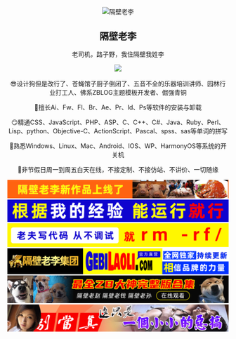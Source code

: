 <p align="center">
 <img width="130px" src="https://avatars.githubusercontent.com/u/82791304" align="center" alt="隔壁老李" />
 <h2 align="center">隔壁老李</h2>
 <p align="center">老司机，路子野，我住隔壁我姓李</p>
</p>
<p align="center">
  <img src="https://github-readme-stats.vercel.app/api?username=wzgbwxl&show_icons=true"/>
</p>
<p align="center">😎设计狗但是改行了、苍蝇馆子厨子倒闭了、五音不全的乐器培训讲师、园林行业打工人、佛系ZBLOG主题模板开发者、倔强青铜</p>  
<p align="center"> 🤔擅长Ai、Fw、Fl、Br、Ae、Pr、Id、Ps等软件的安装与卸载</p>
<p align="center"> 😏精通CSS、JavaScript、PHP、ASP、C、C++、C#、Java、Ruby、Perl、Lisp、python、Objective-C、ActionScript、Pascal、spss、sas等单词的拼写</p>
<p align="center"> 🤗熟悉Windows、Linux、Mac、Android、IOS、WP、HarmonyOS等系统的开关机</p>
<p align="center">🤔非节假日周一到周五白天在线，不接定制、不接仿站、不讲价、一切随缘</p>  
<p align="center">
  <img src="https://github.com/wzgbwxl/wzgbwxl/blob/main/images/1.gif" alt="隔壁老李" style="max-width:100%;display:black"/>
  <img src="https://github.com/wzgbwxl/wzgbwxl/blob/main/images/2.gif" alt="隔壁老李" style="max-width:100%;display:black"/>
  <img src="https://github.com/wzgbwxl/wzgbwxl/blob/main/images/3.gif" alt="隔壁老李" style="max-width:100%;display:black"/>
  <img src="https://github.com/wzgbwxl/wzgbwxl/blob/main/images/4.gif" alt="隔壁老李" style="max-width:100%;display:black"/>
  <img src="https://github.com/wzgbwxl/wzgbwxl/blob/main/images/5.gif" alt="隔壁老李" style="max-width:100%;display:black"/>
  <img src="https://github.com/wzgbwxl/wzgbwxl/blob/main/images/6.gif" alt="隔壁老李" style="max-width:100%;display:black"/>
</p>

